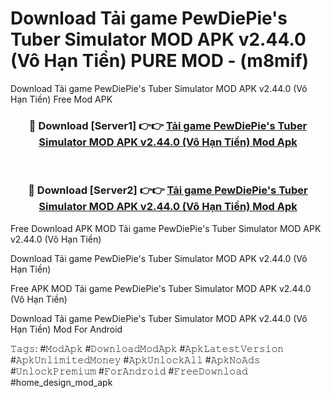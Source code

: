# Download Tải game PewDiePie's Tuber Simulator MOD APK v2.44.0 (Vô Hạn Tiền) PURE MOD - (m8mif)
Download Tải game PewDiePie's Tuber Simulator MOD APK v2.44.0 (Vô Hạn Tiền) Free Mod APK

<div align="center">
<h3>🔴 Download [Server1] 👉👉 <a href="https://apk-comot.site?title=Tải_game_PewDiePie's_Tuber_Simulator_MOD_APK_v2.44.0_(Vô_Hạn_Tiền)">Tải game PewDiePie's Tuber Simulator MOD APK v2.44.0 (Vô Hạn Tiền) Mod Apk</a></h3><br>

<h3>🔴 Download [Server2] 👉👉 <a href="https://apk-comot.site?title=Tải_game_PewDiePie's_Tuber_Simulator_MOD_APK_v2.44.0_(Vô_Hạn_Tiền)">Tải game PewDiePie's Tuber Simulator MOD APK v2.44.0 (Vô Hạn Tiền) Mod Apk</a></h3>
</div>


Free Download APK MOD Tải game PewDiePie's Tuber Simulator MOD APK v2.44.0 (Vô Hạn Tiền)

Download Tải game PewDiePie's Tuber Simulator MOD APK v2.44.0 (Vô Hạn Tiền) 

Free APK MOD Tải game PewDiePie's Tuber Simulator MOD APK v2.44.0 (Vô Hạn Tiền) 

Download Tải game PewDiePie's Tuber Simulator MOD APK v2.44.0 (Vô Hạn Tiền) Mod For Android

𝚃𝚊𝚐𝚜: #𝙼𝚘𝚍𝙰𝚙𝚔 #𝙳𝚘𝚠𝚗𝚕𝚘𝚊𝚍𝙼𝚘𝚍𝙰𝚙𝚔 #𝙰𝚙𝚔𝙻𝚊𝚝𝚎𝚜𝚝𝚅𝚎𝚛𝚜𝚒𝚘𝚗 #𝙰𝚙𝚔𝚄𝚗𝚕𝚒𝚖𝚒𝚝𝚎𝚍𝙼𝚘𝚗𝚎𝚢 #𝙰𝚙𝚔𝚄𝚗𝚕𝚘𝚌𝚔𝙰𝚕𝚕 #𝙰𝚙𝚔𝙽𝚘𝙰𝚍𝚜 #𝚄𝚗𝚕𝚘𝚌𝚔𝙿𝚛𝚎𝚖𝚒𝚞𝚖 #𝙵𝚘𝚛𝙰𝚗𝚍𝚛𝚘𝚒𝚍 #𝙵𝚛𝚎𝚎𝙳𝚘𝚠𝚗𝚕𝚘𝚊𝚍 #home_design_mod_apk